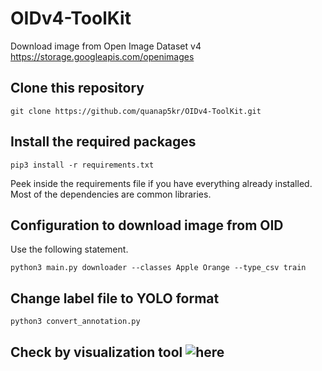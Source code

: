 # OIDv4-ToolKit
Download image from Open Image Dataset v4 https://storage.googleapis.com/openimages


## Clone this repository
```
git clone https://github.com/quanap5kr/OIDv4-ToolKit.git
```

## Install the required packages
```
pip3 install -r requirements.txt
```

Peek inside the requirements file if you have everything already installed. Most of the dependencies are common libraries.

## Configuration to download image from OID

Use the following statement.

```
python3 main.py downloader --classes Apple Orange --type_csv train
```

## Change label file to YOLO format

```
python3 convert_annotation.py
```

## Check by visualization tool ![here](https://github.com/tzutalin/labelImg)
